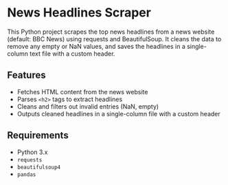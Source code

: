 # News Headlines Scraper

This Python project scrapes the top news headlines from a news website (default: BBC News) using requests and BeautifulSoup. It cleans the data to remove any empty or NaN values, and saves the headlines in a single-column text file with a custom header.

## Features
- Fetches HTML content from the news website
- Parses `<h2>` tags to extract headlines
- Cleans and filters out invalid entries (NaN, empty)
- Outputs cleaned headlines in a single-column file with a custom header

## Requirements
- Python 3.x
- `requests`
- `beautifulsoup4`
- `pandas`
